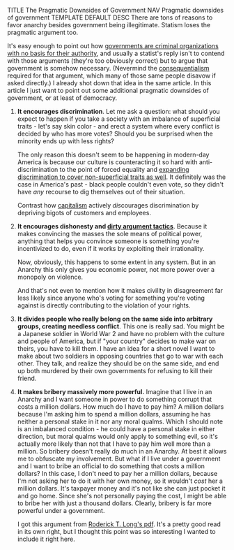 TITLE The Pragmatic Downsides of Government
NAV Pragmatic downsides of government
TEMPLATE DEFAULT
DESC There are tons of reasons to favor anarchy besides government being illegitimate. Statism loses the pragmatic argument too.

It's easy enough to point out how [governments are criminal organizations with no basis for their authority](anarchism), and usually a statist's reply isn't to contend with those arguments (they're too obviously correct) but to argue that government is somehow necessary. (Nevermind the [consequentialism](consequentialism) required for that argument, which many of those same people disavow if asked directly.) I already shot down that idea in the same article. In this article I just want to point out some additional pragmatic downsides of government, or at least of democracy.

1. **It encourages discrimination**. Let me ask a question: what should you expect to happen if you take a society with an imbalance of superficial traits - let's say skin color - and erect a system where every conflict is decided by who has more votes? Should you be surprised when the minority ends up with less rights?

	The only reason this doesn't seem to be happening in modern-day America is because our culture is counteracting it so hard with anti-discrimination to the point of forced equality and [expanding discrimination to cover non-superficial traits as well](discrimination). It definitely was the case in America's past - black people couldn't even vote, so they didn't have *any* recourse to dig themselves out of their situation.

	Contrast how [capitalism](market) actively *dis*courages discrimination by depriving bigots of customers and employees.

2. **It encourages dishonesty and [dirty argument tactics](/argument/dirty_tactics)**. Because it makes convincing the masses the sole means of political power, anything that helps you convince someone is something you're incentivized to do, even if it works by exploiting their irrationality.

	Now, obviously, this happens to some extent in any system. But in an Anarchy this only gives you economic power, not more power over a monopoly on violence.

	And that's not even to mention how it makes civility in disagreement far less likely since anyone who's voting for something you're voting against is directly contributing to the violation of your rights.

3. **It divides people who really belong on the same side into arbitrary groups, creating needless conflict**. This one is really sad. You might be a Japanese soldier in World War 2 and have no problem with the culture and people of America, but if "your country" decides to make war on theirs, you have to kill them. I have an idea for a short novel I want to make about two soldiers in opposing countries that go to war with each other. They talk, and realize they should be on the same side, and end up both murdered by their own governments for refusing to kill their friend.

4. **It makes bribery massively more powerful.** Imagine that I live in an Anarchy and I want someone in power to do something corrupt that costs a million dollars. How much do I have to pay him? A million dollars because I'm asking him to spend a million dollars, assuming he has neither a personal stake in it nor any moral qualms. <span class="note">Which I should note is an imbalanced condition - he could have a personal stake in either direction, but moral qualms would only apply to something evil, so it's actually more likely than not that I have to pay him well more than a million.</span> So bribery doesn't really do much in an Anarchy. At best it allows me to obfuscate my involvement. But what if I live under a government and I want to bribe an official to do something that costs a million dollars? In this case, I don't need to pay her a million dollars, because I'm not asking her to do it with her own money, so it wouldn't *cost* her a million dollars. It's taxpayer money and it's not like she can just pocket it and go home. Since she's not personally paying the cost, I might be able to bribe her with just a thousand dollars. Clearly, bribery is far more powerful under a government.

	I got this argument from [Roderick T. Long's pdf](https://mises-media.s3.amazonaws.com/Libertarian%20Anarchism%20Responses%20to%20Ten%20Objections_2.pdf). It's a pretty good read in its own right, but I thought this point was so interesting I wanted to include it right here.
